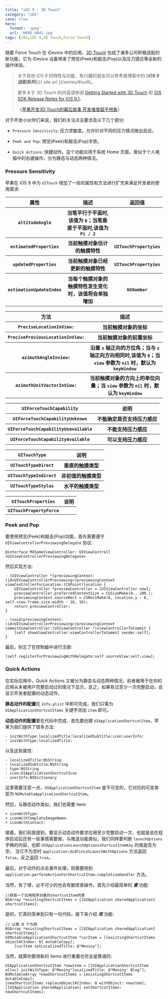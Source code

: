 ```yaml
---
title: "iOS 9 : 3D Touch"
category: "iOS"
cave: true
hero:
  format: 'jpeg'
  url: 'HERO_0041.jpg'
tags: [iOS,iOS 9,3D Touch,Force Touch]
---
```

随着 Force Touch 在 iDevice 中的应用，[3D Touch](https://developer.apple.com/ios/3d-touch/) 也成了诸多公司积极适配的新功能，它为 iDevice 设备带来了预览(Peek)和敲击(Pop)以及压力感应等全新的操作体验。

> 关于其他 iOS 9 的特性与功能，有兴趣的朋友可以参考我博客中的 [***iOS 9 适配系列***]({{ site.url }}/series/#ios9)。
>
> 更多关于 3D Touch 的内容请参阅 [Getting Started with 3D Touch](https://developer.apple.com/library/prerelease/ios/documentation/UserExperience/Conceptual/Adopting3DTouchOniPhone/) 和 [iOS SDK Release Notes for iOS 9.1](https://developer.apple.com/library/prerelease/ios/releasenotes/General/RN-iOSSDK-9.1/index.html#//apple_ref/doc/uid/TP40016570)。
>
> 《[苹果开发3D Touch的幕后故事 开发难度超乎想象](https://www.admin5.com/article/20150911/621751.shtml)》

对于开发小伙伴们来说，我们的关注点主要涉及以下几个部分:

* `Pressure Sensitivity`: 压力灵敏度。允许针对不同的压力情况做出反应。

* `Peek and Pop`: 预览(Peek)和敲击(Pop)手势。

* `Quick Actions`: 快捷动作。这个功能应用于系统 Home 页面，类似于个人电脑中的右键操作，分为静态与动态两种情况。

### Pressure Sensitivity

苹果在 iOS 9 中为 `UITouch` 增加了一些的属性和方法进行扩充来满足开发者的使用需求:

<table>
<tr><th>属性</th><th>描述</th><th>返回值</th></tr>
<tr><th><code>altitudeAngle</code></th><th>当笔平行于平面时,该值为 <code>0</code>；当笔垂直于平面时,该值为 <code>Pi / 2</code></th><th> </th></tr>
<tr><th><code>estimatedProperties</code></th><th>当前触摸对象估计的触摸特性</th><th><code>UITouchPropertyies</code></th></tr>
<tr><th><code>updatedProperties</code></th><th>当前触摸对象已经更新的触摸特性</th><th><code>UITouchPropertyies</code></th></tr>
<tr><th><code>estimationUpdateIndex</code></th><th>当每个触摸对象的触摸特性发生变化时，该值将会单独增加</th><th><code>NSNumber</code></th></tr>
</table>


<table>
<tr><th>方法</th><th>描述</th></tr>
<tr><th><code>PreciseLocationInView:</code></th><th>当前触摸对象的坐标</th></tr>
<tr><th><code>PrecisePreviousLocationInView:</code></th><th>当前触摸对象的前置坐标</th></tr>
<tr><th><code>azimuthAngleInview:</code></th><th>沿着 <code>x</code> 轴正向的方位角；当与 <code>x</code> 轴正向方向相同时,该值为 <code>0</code>；当 <code>view</code> 参数为 <code>nil</code> 时，默认为 <code>keyWindow</code></th></tr>
<tr><th><code>azimuthUnitVectorInView:</code></th><th>当前触摸对象的方向上的单位向量；当 <code>view</code> 参数为 <code>nil</code> 时，默认为 <code>keyWindow</code></th></tr>
</table>


<table>
<tr><th><code>UIForceTouchCapability</code></th><th>说明</th></tr>
<tr><th><code>UIForceTouchCapabilityUnknown</code></th><th>不能确定是否支持压力感应</th></tr>
<tr><th><code>UIForceTouchCapabilityUnavailable</code></th><th>不能支持压力感应</th></tr>
<tr><th><code>UIForceTouchCapabilityAvailable</code></th><th>可以支持压力感应</th></tr>
</table>


<table>
<tr><th><code>UITouchType</code></th><th>说明</th></tr>
<tr><th><code>UITouchTypeDirect</code></th><th>垂直的触摸类型</th></tr>
<tr><th><code>UITouchTypeIndirect</code></th><th>非初值的触摸类型</th></tr>
<tr><th><code>UITouchTypeStylus</code></th><th>水平的触摸类型</th></tr>
</table>


<table>
<tr><th><code>UITouchProperties</code></th><th>说明</th></tr>
<tr><th><code>UITouchPropertyForce</code></th><th></th></tr>
</table>


### Peek and Pop

要使用预览(Peek)和敲击(Pop)功能，首先需要遵守 `UIViewControllerPreviewingDelegate` 协议:

```objc
@interface MXSomeViewController: UIViewControll <UIViewControllerPreviewingDelegate>
```

然后实现方法:

```objc
- (UIViewController *)previewingContext:(id<UIViewControllerPreviewing>)previewingContext viewControllerForLocation:(CGPoint)location {
    UIViewController *previewController = [UIViewController new];
    previewController.preferredContentSize = CGSizeMake(0., 200.);
    previewingContext.sourceRect = CGRectMake(8, location.y - 8, self.view.frame.size.width - 16, 16);
    return previewController;
}

- (void)previewingContext:(id<UIViewControllerPreviewing>)previewingContext commitViewController:(UIViewController *)viewControllerToCommit {
    [self showViewController:viewControllerToCommit sender:self];
}
```

最后，别忘了在控制器中进行注册:

```objc
[self registerForPreviewingWithDelegate:self sourceView:self.view];
```


### Quick Actions

在实际应用中，Quick Actions 又被分为静态与动态两种情况，前者被用于在你的应用从未被用户完整启动过的情况下显示，反之，如果有过至少一次完整启动，会显示开发者配置的动态动作。

**静态动作的配置**在 `Info.plist` 中即可完成，我们只需为 `UIApplicationShortcutItems` 关键字添加 `item` 即可。

**动态动作的配置**要在代码中完成，首先要创建 `UIApplicationShortcutItem`，苹果为我们提供了很多方法:

```objc
- initWithType:localizedTitle:localizedSubtitle:icon:userInfo:
- initWithType:localizedTitle:
```

以及这些属性:

```objc
- localizedTitle:NSString
- localizedSubtitle:NSString
- type:NSString
- icon:UIApplicationShortcutIcon
- userInfo:NSDictionary
```

这里需要注意一点，`UIApplicationShortcutItem` 是不可变的，它对应的可变类型为 `NSMutableApplicationShortcutItem`。

然后，与静态动作类似，我们也需要 item:

```objc
+ iconWithType:
+ iconWithTemplateImageName:
+ iconWithContact:
```


接着，我们前面提到，要显示动态动作要求应用至少完整启动一次，也就是说在程序启动后还有一些事情需要做，与推送功能类似，我们同样要判断 `launchOptions` 字典的内容，也即 `UIApplicationLaunchOptionsShortcutItemKey` 的值是否为空，
当它不为空时 `application:didFinishLaunchWithOptions` 方法返回 `false`，反之返回 `true`。

最后，对于动作的点击事件处理，则需要用到 `application:performActionForShortcutItem:completionHandler` 方法。

当然，有了增，必不可少的也会有删改查操作，首先介绍最简单的 ***查*** 功能:

```objc
//获取一个应用程序对象的shortcutItem列表
NSArray *existingShortcutItems = [[UIApplication sharedApplication] shortcutItems];
```


是的，它真的简单到只有一句代码，接下来介绍 ***改*** 功能:

```objc
// 以第 0 个为例
NSArray *existingShortcutItems = [[UIApplication sharedApplication] shortcutItems];
UIMutableApplicationShortcutItem *curItem = [[existingShortcutItems objectAtIndex: 0] mutableCopy];
    [curItem setLocalizedTitle: @"Meniny"];
```

当然，就算你要用新的 items 进行重置也完全是靠谱的:

```objc
UIApplicationShortcutItem *newitem = [[UIApplicationShortcutItem alloc] initWithType: @"Meniny"localizedTitle: @"Meniny' Blog"];
NSMutableArray *newShortcutItems = [existingShortcutItems mutableCopy];
[newShortcutItems replaceObjectAtIndex: 0 withObject: newitem];
[[UIApplication sharedApplication] setShortcutItems: newShortcutItems];
```




